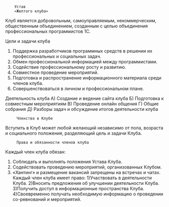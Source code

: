         Устав
        «Желтого клуба»

Клуб является добровольным, самоуправляемым, некоммерческим,
общественным объединением, созданным с целью объединения 
профессиональных программистов 1С.

Цели и задачи клуба
1)	Поддержка разработчиков программных средств в решении их 
профессиональных и социальных  задач.
2)	Обмен профессиональной информацией между программистами.
3)	Содействие профессиональному росту и развитию.
4)	Совместное проведение мероприятий.
5)	Подготовка и распространение информационного материала среди членов клуба.
6)	Совершенствоваться в личном и профессиональном плане.

Деятельность клуба
А) Создание и ведение сайта клуба
Б) Подготовка к совместным мероприятиям 
В) Проведение онлайн общения
Г) Общие собрания
Д) Разборы задач и обсуждение итогов деятельности клуба

         Членство в Клубе 
Вступить в Клуб может любой желающий независимо от пола, возраста и социального положения, разделяющий цель и задачи Клуба.
         
         Права и обязанности членов клуба
Каждый член клуба обязан:
1)	Соблюдать и выполнять положения Устава Клуба.
2)	Содействовать проведению мероприятий, организованных Клубом.
3)	«Хантинг» и размещение вакансий запрещены на встречах и чатах.
Каждый член клуба имеет право:
1)Участвовать в деятельности Клуба.
2)Вносить предложения об улучшении деятельности Клуба.
3)Получить доступ в информационные пространства Клуба.
4)Своевременно получать необходимую информацию о проведении со-ревнований и мероприятий.
